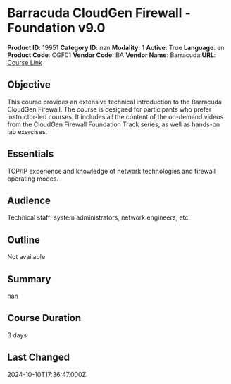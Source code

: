 # Barracuda CloudGen Firewall - Foundation v9.0

**Product ID**: 19951
**Category ID**: nan
**Modality**: 1
**Active**: True
**Language**: en
**Product Code**: CGF01
**Vendor Code**: BA
**Vendor Name**: Barracuda
**URL**: [Course Link](https://www.fastlaneus.com/course/barracuda-cgf01)

## Objective
This course provides an extensive technical introduction to the Barracuda CloudGen Firewall. The course is designed for participants who prefer instructor-led courses. It includes all the content of the on-demand videos from the CloudGen Firewall Foundation Track series, as well as hands-on lab exercises.

## Essentials
TCP/IP experience and knowledge of network technologies and firewall operating modes.

## Audience
Technical staff: system administrators, network engineers, etc.

## Outline
Not available

## Summary
nan

## Course Duration
3 days

## Last Changed
2024-10-10T17:36:47.000Z
